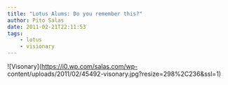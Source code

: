 ```yaml
---
title: "Lotus Alums: Do you remember this?"
author: Pito Salas
date: 2011-02-21T22:11:53
tags:
    - lotus
    - visionary
---
```




![Visonary](https://i0.wp.com/salas.com/wp-
content/uploads/2011/02/45492-visonary.jpg?resize=298%2C236&ssl=1)


